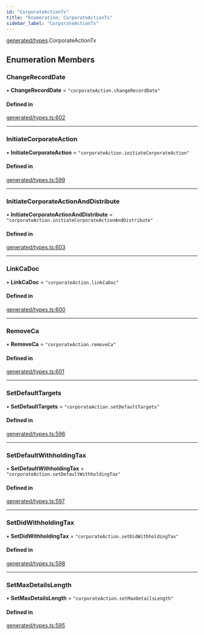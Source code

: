 ```yaml
---
id: "CorporateActionTx"
title: "Enumeration: CorporateActionTx"
sidebar_label: "CorporateActionTx"
---
```


[generated/types](../../../../modules/Generated/Types/Types.md).CorporateActionTx

## Enumeration Members

### ChangeRecordDate

• **ChangeRecordDate** = ``"corporateAction.changeRecordDate"``

#### Defined in

[generated/types.ts:602](https://github.com/PolymeshAssociation/polymesh-sdk/blob/49a0066c3/src/generated/types.ts#L602)

___

### InitiateCorporateAction

• **InitiateCorporateAction** = ``"corporateAction.initiateCorporateAction"``

#### Defined in

[generated/types.ts:599](https://github.com/PolymeshAssociation/polymesh-sdk/blob/49a0066c3/src/generated/types.ts#L599)

___

### InitiateCorporateActionAndDistribute

• **InitiateCorporateActionAndDistribute** = ``"corporateAction.initiateCorporateActionAndDistribute"``

#### Defined in

[generated/types.ts:603](https://github.com/PolymeshAssociation/polymesh-sdk/blob/49a0066c3/src/generated/types.ts#L603)

___

### LinkCaDoc

• **LinkCaDoc** = ``"corporateAction.linkCaDoc"``

#### Defined in

[generated/types.ts:600](https://github.com/PolymeshAssociation/polymesh-sdk/blob/49a0066c3/src/generated/types.ts#L600)

___

### RemoveCa

• **RemoveCa** = ``"corporateAction.removeCa"``

#### Defined in

[generated/types.ts:601](https://github.com/PolymeshAssociation/polymesh-sdk/blob/49a0066c3/src/generated/types.ts#L601)

___

### SetDefaultTargets

• **SetDefaultTargets** = ``"corporateAction.setDefaultTargets"``

#### Defined in

[generated/types.ts:596](https://github.com/PolymeshAssociation/polymesh-sdk/blob/49a0066c3/src/generated/types.ts#L596)

___

### SetDefaultWithholdingTax

• **SetDefaultWithholdingTax** = ``"corporateAction.setDefaultWithholdingTax"``

#### Defined in

[generated/types.ts:597](https://github.com/PolymeshAssociation/polymesh-sdk/blob/49a0066c3/src/generated/types.ts#L597)

___

### SetDidWithholdingTax

• **SetDidWithholdingTax** = ``"corporateAction.setDidWithholdingTax"``

#### Defined in

[generated/types.ts:598](https://github.com/PolymeshAssociation/polymesh-sdk/blob/49a0066c3/src/generated/types.ts#L598)

___

### SetMaxDetailsLength

• **SetMaxDetailsLength** = ``"corporateAction.setMaxDetailsLength"``

#### Defined in

[generated/types.ts:595](https://github.com/PolymeshAssociation/polymesh-sdk/blob/49a0066c3/src/generated/types.ts#L595)
